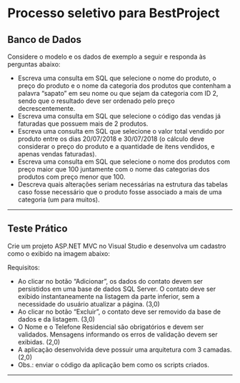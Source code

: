 # Processo seletivo para BestProject

## Banco de Dados
Considere o modelo e os dados de exemplo a seguir e responda às perguntas abaixo:

*	Escreva uma consulta em SQL que selecione o nome do produto, o preço do produto e o nome da categoria dos produtos que contenham a palavra “sapato” em seu nome ou que sejam da categoria com ID 2, sendo que o resultado deve ser ordenado pelo preço decrescentemente.
*	Escreva uma consulta em SQL que selecione o código das vendas já faturadas que possuem mais de 2 produtos.
*	Escreva uma consulta em SQL que selecione o valor total vendido por produto entre os dias 20/07/2018 e 30/07/2018 (o cálculo deve considerar o preço do produto e a quantidade de itens vendidos, e apenas vendas faturadas). 
*	Escreva uma consulta em SQL que selecione o nome dos produtos com preço maior que 100 juntamente com o nome das categorias dos produtos com preço menor que 100.
*	Descreva quais alterações seriam necessárias na estrutura das tabelas caso fosse necessário que o produto fosse associado a mais de uma categoria (um para muitos).

--------------------

## Teste Prático
Crie um projeto ASP.NET MVC no Visual Studio e desenvolva um cadastro como o exibido na imagem abaixo:

Requisitos:
*	Ao clicar no botão “Adicionar”, os dados do contato devem ser persistidos em uma base de dados SQL Server. O contato deve ser exibido instantaneamente na listagem da parte inferior, sem a necessidade do usuário atualizar a página. (3,0)
*	Ao clicar no botão “Excluir”, o contato deve ser removido da base de dados e da listagem. (3,0)
*	O Nome e o Telefone Residencial são obrigatórios e devem ser validados. Mensagens informando os erros de validação devem ser exibidas. (2,0)
*	A aplicação desenvolvida deve possuir uma arquitetura com 3 camadas. (2,0)
* Obs.: enviar o código da aplicação bem como os scripts criados.

----------------------------------------